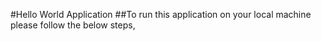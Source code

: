 #Hello World Application
##To run this application on your local machine please follow the below steps,
